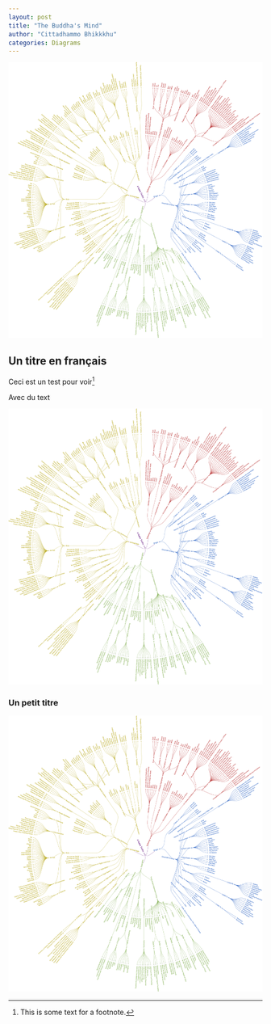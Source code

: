 ```yaml
---
layout: post
title: "The Buddha's Mind"
author: "Cittadhammo Bhikkkhu"
categories: Diagrams
---
```

![The Bouddha's Mind](../assets/images/T4.png)

## Un titre en français 

Ceci est un test pour voir[^1]

Avec du text

![image_info](./assets/images/T4.png)


### Un petit titre

![image_info](/assets/images/T4.png)


[^1]: This is some text for a footnote.
